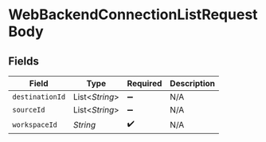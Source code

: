 # WebBackendConnectionListRequestBody


## Fields

| Field              | Type               | Required           | Description        |
| ------------------ | ------------------ | ------------------ | ------------------ |
| `destinationId`    | List<*String*>     | :heavy_minus_sign: | N/A                |
| `sourceId`         | List<*String*>     | :heavy_minus_sign: | N/A                |
| `workspaceId`      | *String*           | :heavy_check_mark: | N/A                |